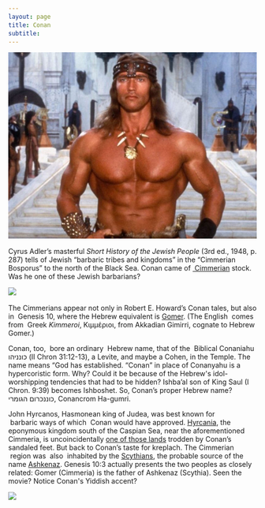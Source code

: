 ```yaml
---
layout: page
title: Conan
subtitle:
---
```

![](/img/conan.jpg) 

Cyrus Adler’s masterful _Short History of the Jewish People_ (3rd ed., 1948, p. 287) tells of Jewish “barbaric tribes and kingdoms” in the “Cimmerian Bosporus” to the north of the Black Sea. Conan came of [ Cimmerian](https://en.wikipedia.org/wiki/Cimmeria_(Conan)) stock. Was he one of these Jewish barbarians? 



![](https://upload.wikimedia.org/wikipedia/en/thumb/5/5c/Maphyboria.jpg/525px-Maphyboria.jpg)

The Cimmerians appear not only in Robert E. Howard’s Conan tales, but also in  Genesis 10, where the Hebrew equivalent is [Gomer](https://en.wikipedia.org/wiki/Gomer). (The English  comes from  Greek _Kimmeroi_, Κιμμέριοι, from Akkadian Gimirri, cognate to Hebrew Gomer.)

Conan, too,  bore an ordinary  Hebrew name, that of the  Biblical Conaniahu כונניהו (II Chron 31:12-13), a Levite, and maybe a Cohen, in the Temple. The name means “God has established. “Conan” in place of Conanyahu is a hypercoristic form. Why? Could it be because of the Hebrew's idol-worshipping tendencies that had to be hidden? Ishba’al son of King Saul (I Chron. 9:39) becomes Ishboshet. So, Conan’s proper Hebrew name?   כוננכרום הגומרי, Conancrom Ha-gumri.

 John Hyrcanos, Hasmonean king of Judea, was best known for  barbaric ways of which  Conan would have approved. [Hyrcania](https://en.wikipedia.org/wiki/Hyrcania), the eponymous kingdom south of the Caspian Sea, near the aforementioned Cimmeria, is uncoincidentally [one of those lands](http://hyboria.xoth.net/gazetteer/hyrkania.htm) trodden by Conan’s sandaled feet. But back to Conan’s taste for kreplach. The Cimmerian  region was  also  inhabited by the [Scythians](https://en.wikipedia.org/wiki/Scythians), the probable source of the name [Ashkenaz](https://en.wikipedia.org/wiki/Ashkenaz). Genesis 10:3 actually presents the two peoples as closely related: Gomer (Cimmeria) is the father of Ashkenaz (Scythia).  Seen the movie? Notice Conan's Yiddish accent?



![](https://upload.wikimedia.org/wikipedia/en/7/7e/Conan9.png)

